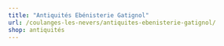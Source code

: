 ```yaml
---
title: "Antiquités Ebénisterie Gatignol"
url: /coulanges-les-nevers/antiquites-ebenisterie-gatignol/
shop: antiquités
---
```

